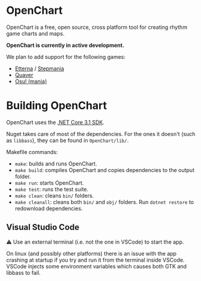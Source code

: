 # OpenChart

OpenChart is a free, open source, cross platform tool for creating rhythm game charts and maps.

**OpenChart is currently in active development.**

We plan to add support for the following games:

- [Etterna](https://etternaonline.com/) / [Stepmania](https://www.stepmania.com/)
- [Quaver](https://quavergame.com/)
- [Osu! (mania)](https://osu.ppy.sh/)

# Building OpenChart

OpenChart uses the [.NET Core 3.1 SDK](https://dotnet.microsoft.com/download/dotnet-core/3.1).

Nuget takes care of most of the dependencies. For the ones it doesn't (such as `libbass`), they can be found in `OpenChart/lib/`.

Makefile commands:

- `make`: builds and runs OpenChart.
- `make build`: compiles OpenChart and copies dependencies to the output folder.
- `make run`: starts OpenChart.
- `make test`: runs the test suite.
- `make clean`: cleans `bin/` folders.
- `make cleanall`: cleans both `bin/` and `obj/` folders. Run `dotnet restore` to redownload dependencies.

## Visual Studio Code

⚠️ Use an external terminal (i.e. not the one in VSCode) to start the app.

On linux (and possibly other platforms) there is an issue with the app crashing at startup if you try and run it from the terminal inside VSCode. VSCode injects some environment variables which causes both GTK and libbass to fail.